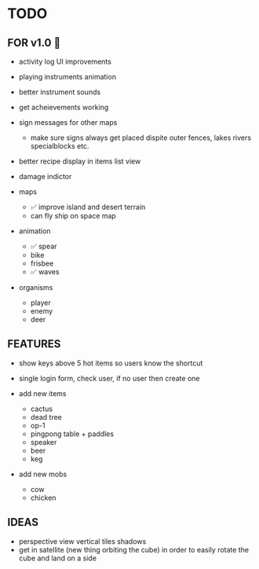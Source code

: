# TODO

## FOR v1.0 🎉
- activity log UI improvements
- playing instruments animation
- better instrument sounds
- get acheievements working
- sign messages for other maps
    - make sure signs always get placed dispite outer fences, lakes rivers specialblocks etc.
- better recipe display in items list view
- damage indictor

- maps
    - ✅ improve island and desert terrain
    - can fly ship on space map

- animation
    - ✅ spear
    - bike
    - frisbee
    - ✅ waves

- organisms
    - player
    - enemy
    - deer




## FEATURES
- show keys above 5 hot items so users know the shortcut
- single login form, check user, if no user then create one

- add new items
    - cactus
    - dead tree
    - op-1
    - pingpong table + paddles
    - speaker
    - beer
    - keg

- add new mobs
    - cow
    - chicken



## IDEAS
- perspective view vertical tiles shadows
- get in satellite (new thing orbiting the cube) in order to easily rotate the cube and land on a side